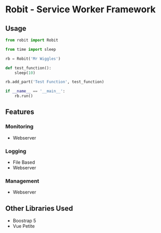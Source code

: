 # Robit - Service Worker Framework

## Usage

```python
from robit import Robit

from time import sleep

rb = Robit('Mr Wiggles')

def test_function():
    sleep(10)

rb.add_part('Test Function', test_function)

if __name__ == '__main__':
    rb.run()
```

## Features

### Monitoring

- Webserver

### Logging

- File Based
- Webserver

### Management

- Webserver

## Other Libraries Used

- Boostrap 5
- Vue Petite

